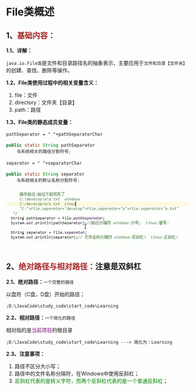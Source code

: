 # File类概述

## 1、<span style="color:brown">基础内容：</span>

**1.1、详解：**

`java.io.File类`是文件和目录路径名的抽象表示，主要应用于`文件和目录【文件夹】`的创建、查找、删除等操作。

**1.2、File类使用过程中的相关变量含义：**

1. file：文件
2. directory：文件夹【目录】
3. path：路径

**1.3、File类的静态成员变量：**

`pathSeparator = " "+pathSeparatorChar`

```java
public static String pathSeparator
    与系统相关的路径分割符号;
```

`separator = " "+separatorChar`

```java
public static String separator
    与系统相关的默认名称分割符号;
```

![](https://raw.githubusercontent.com/root-bine/image/main/Typora-image/%E9%9D%99%E6%80%81%E6%88%90%E5%91%98%E5%8F%98%E9%87%8F.png)

## 2、<span style="color:brown">绝对路径与相对路径：</span>注意是双斜杠

**2.1、绝对路径：**`一个完整的路径`

以盘符（C盘，D盘）开始的路径；

```apl
;D:\JavaCode\study_code\start_code\Learning
```

**2.2、相对路径：**`一个简化的路径`

相对指的是<span style="color:purple">当前项目</span>的根目录

```apl
;D:\JavaCode\study_code\start_code\Learning ---> 简化为：Learning
```

**2.3、注意事项：**

1. 路径不区分大小写；
2. 路径中的文件名称分隔符，在Windows中使用反斜杠；
3. <span style="color:green">反斜杠代表的是转义字符，而两个反斜杠代表的是一个普通反斜杠</span>；

